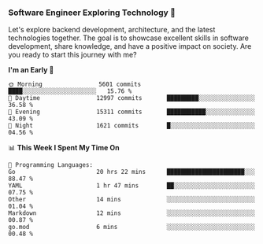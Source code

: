 ### Software Engineer Exploring Technology 🚀 

Let's explore backend development, architecture, and the latest technologies together. The goal is to showcase excellent skills in software development, share knowledge, and have a positive impact on society. Are you ready to start this journey with me?

<!--START_SECTION:waka-->
**I'm an Early 🐤** 

```text
🌞 Morning                5601 commits        ████░░░░░░░░░░░░░░░░░░░░░   15.76 % 
🌆 Daytime                12997 commits       █████████░░░░░░░░░░░░░░░░   36.58 % 
🌃 Evening                15311 commits       ███████████░░░░░░░░░░░░░░   43.09 % 
🌙 Night                  1621 commits        █░░░░░░░░░░░░░░░░░░░░░░░░   04.56 % 
```


📊 **This Week I Spent My Time On** 

```text
💬 Programming Languages: 
Go                       20 hrs 22 mins      ██████████████████████░░░   88.47 % 
YAML                     1 hr 47 mins        ██░░░░░░░░░░░░░░░░░░░░░░░   07.75 % 
Other                    14 mins             ░░░░░░░░░░░░░░░░░░░░░░░░░   01.04 % 
Markdown                 12 mins             ░░░░░░░░░░░░░░░░░░░░░░░░░   00.87 % 
go.mod                   6 mins              ░░░░░░░░░░░░░░░░░░░░░░░░░   00.48 % 
```


<!--END_SECTION:waka-->
